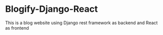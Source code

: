 # Blogify-Django-React
This is a blog website using Django rest framework as backend and React as frontend
